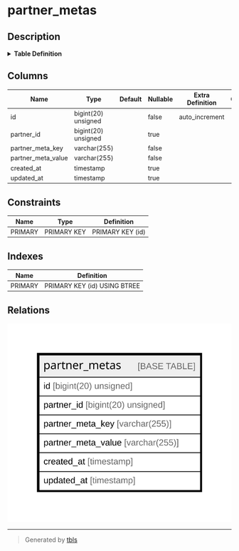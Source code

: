 # partner_metas

## Description

<details>
<summary><strong>Table Definition</strong></summary>

```sql
CREATE TABLE `partner_metas` (
  `id` bigint(20) unsigned NOT NULL AUTO_INCREMENT,
  `partner_id` bigint(20) unsigned DEFAULT NULL,
  `partner_meta_key` varchar(255) COLLATE utf8mb4_unicode_ci NOT NULL,
  `partner_meta_value` varchar(255) COLLATE utf8mb4_unicode_ci NOT NULL,
  `created_at` timestamp NULL DEFAULT NULL,
  `updated_at` timestamp NULL DEFAULT NULL,
  PRIMARY KEY (`id`)
) ENGINE=InnoDB AUTO_INCREMENT=[Redacted by tbls] DEFAULT CHARSET=utf8mb4 COLLATE=utf8mb4_unicode_ci
```

</details>

## Columns

| Name | Type | Default | Nullable | Extra Definition | Children | Parents | Comment |
| ---- | ---- | ------- | -------- | ---------------- | -------- | ------- | ------- |
| id | bigint(20) unsigned |  | false | auto_increment |  |  |  |
| partner_id | bigint(20) unsigned |  | true |  |  |  |  |
| partner_meta_key | varchar(255) |  | false |  |  |  |  |
| partner_meta_value | varchar(255) |  | false |  |  |  |  |
| created_at | timestamp |  | true |  |  |  |  |
| updated_at | timestamp |  | true |  |  |  |  |

## Constraints

| Name | Type | Definition |
| ---- | ---- | ---------- |
| PRIMARY | PRIMARY KEY | PRIMARY KEY (id) |

## Indexes

| Name | Definition |
| ---- | ---------- |
| PRIMARY | PRIMARY KEY (id) USING BTREE |

## Relations

![er](partner_metas.svg)

---

> Generated by [tbls](https://github.com/k1LoW/tbls)

